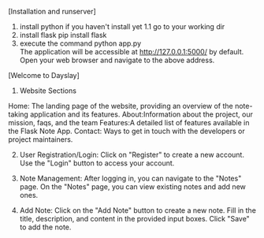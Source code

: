[Installation and runserver]
1. install python if you haven't install yet
    1.1 go to your working dir 
2. install flask
        pip install flask
3. execute the command 
        python app.py    
        The application will be accessible at http://127.0.0.1:5000/ by default.
        Open your web browser and navigate to the above address.

[Welcome to Dayslay]

1. Website Sections

Home: The landing page of the website, providing an overview of the note-taking application and its features.
About:Information about the project, our mission, faqs, and the  team
Features:A detailed list of features available in the Flask Note App.
Contact: Ways to get in touch with the developers or project maintainers.


2. User Registration/Login:
    Click on "Register" to create a new account.
    Use the "Login" button to access your account.


3. Note Management: After logging in, you can navigate to the "Notes" page.
On the "Notes" page, you can view existing notes and add new ones.


5. Add Note: Click on the "Add Note" button to create a new note.
Fill in the title, description, and content in the provided input boxes.
Click "Save" to add the note.




